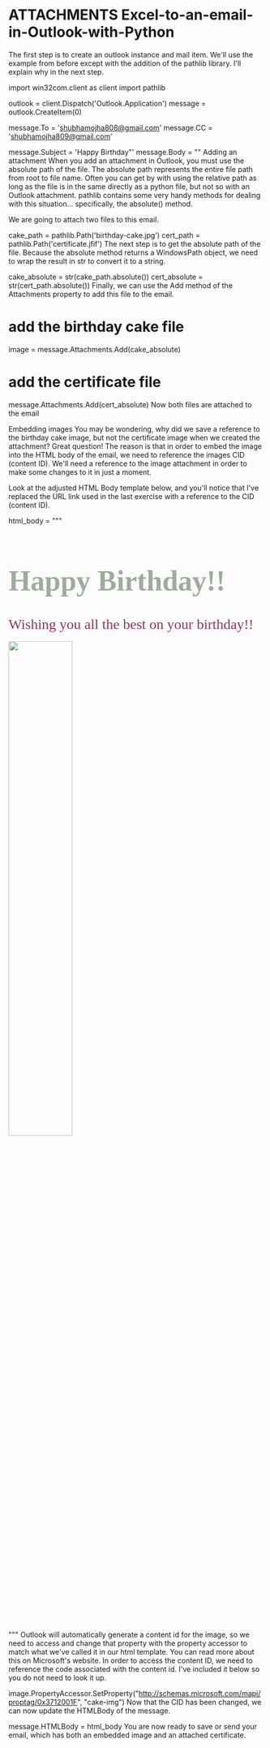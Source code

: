 # ATTACHMENTS Excel-to-an-email-in-Outlook-with-Python

The first step is to create an outlook instance and mail item. We'll use the example from before except with the addition of the pathlib library. I'll explain why in the next step.

import win32com.client as client
import pathlib

outlook = client.Dispatch('Outlook.Application')
message = outlook.CreateItem(0)

message.To = 'shubhamojha808@gmail.com'
message.CC = 'shubhamojha809@gmail.com'


message.Subject = 'Happy Birthday"'
message.Body = ""
Adding an attachment
When you add an attachment in Outlook, you must use the absolute path of the file. The absolute path represents the entire file path from root to file name. Often you can get by with using the relative path as long as the file is in the same directly as a python file, but not so with an Outlook attachment. pathlib contains some very handy methods for dealing with this situation... specifically, the absolute() method.

We are going to attach two files to this email.

cake_path = pathlib.Path('birthday-cake.jpg')
cert_path = pathlib.Path('certificate.jfif')
The next step is to get the absolute path of the file. Because the absolute method returns a WindowsPath object, we need to wrap the result in str to convert it to a string.

cake_absolute = str(cake_path.absolute())
cert_absolute = str(cert_path.absolute())
Finally, we can use the Add method of the Attachments property to add this file to the email.

# add the birthday cake file
image = message.Attachments.Add(cake_absolute)

# add the certificate file
message.Attachments.Add(cert_absolute)
Now both files are attached to the email

Embedding images
You may be wondering, why did we save a reference to the birthday cake image, but not the certificate image when we created the attachment? Great question! The reason is that in order to embed the image into the HTML body of the email, we need to reference the images CID (content ID). We'll need a reference to the image attachment in order to make some changes to it in just a moment.

Look at the adjusted HTML Body template below, and you'll notice that I've replaced the URL link used in the last exercise with a reference to the CID (content ID).

html_body = """
    <div>
        <h1 style="font-family: 'Lucida Handwriting'; font-size: 56; font-weight: bold; color: #9eac9c;"> Happy Birthday!! </h1>
        <span style="font-family: 'Lucida Sans'; font-size: 28; color: #8d395c;"> Wishing you all the best on your birthday!! </span>
    </div><br>
    <div>
        <img src="cid:cake-img" width=50%>
    </div>
    """
Outlook will automatically generate a content id for the image, so we need to access and change that property with the property accessor to match what we've called it in our html template. You can read more about this on Microsoft's website. In order to access the content ID, we need to reference the code associated with the content id. I've included it below so you do not need to look it up.

image.PropertyAccessor.SetProperty("http://schemas.microsoft.com/mapi/proptag/0x3712001F", "cake-img")
Now that the CID has been changed, we can now update the HTMLBody of the message.

message.HTMLBody = html_body
You are now ready to save or send your email, which has both an embedded image and an attached certificate.
